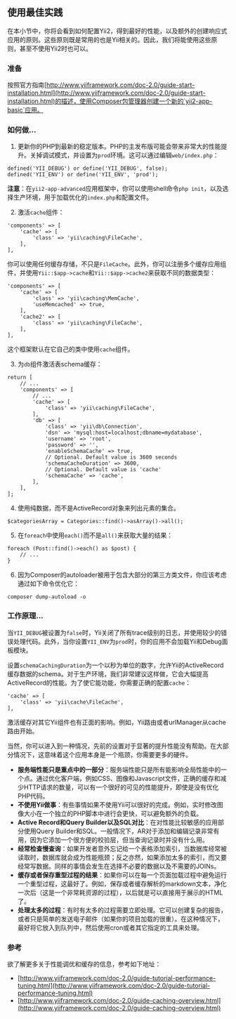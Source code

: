 ## 使用最佳实践

在本小节中，你将会看到如何配置Yii2，得到最好的性能，以及额外的创建响应式应用的原则。这些原则既是常用的也是Yii相关的。因此，我们将能使用这些原则，甚至不使用Yii2时也可以。

### 准备

按照官方指南[http://www.yiiframework.com/doc-2.0/guide-start-installation.html](http://www.yiiframework.com/doc-2.0/guide-start-installation.html)的描述，使用Composer包管理器创建一个新的`yii2-app-basic`应用。

### 如何做...

1. 更新你的PHP到最新的稳定版本。PHP的主发布版可能会带来非常大的性能提升。关掉调试模式，并设置为`prod`环境。这可以通过编辑`web/index.php`：

```
defined('YII_DEBUG') or define('YII_DEBUG', false);
defined('YII_ENV') or define('YII_ENV', 'prod');
```

**注意**：在`yii2-app-advanced`应用框架中，你可以使用shell命令`php init`，以及选择生产环境，用于加载优化的`index.php`和配置文件。

2. 激活`cache`组件：

```
'components' => [
    'cache' => [
        'class' => 'yii\caching\FileCache',
    ],
],
```

你可以使用任何缓存存储，不只是`FileCache`。此外，你可以注册多个缓存应用组件，并使用`Yii::$app->cache`和`Yii::$app->cache2`来获取不同的数据类型：

```
'components' => [
    'cache' => [
        'class' => 'yii\caching\MemCache',
        'useMemcached' => true,
    ],
    'cache2' => [
        'class' => 'yii\caching\FileCache',
    ],
],
```

这个框架默认在它自己的类中使用`cache`组件。

3. 为`db`组件激活表schema缓存：

```
return [
    // ...
    'components' => [
        // ...
        'cache' => [
            'class' => 'yii\caching\FileCache',
        ],
        'db' => [
            'class' => 'yii\db\Connection',
            'dsn' => 'mysql:host=localhost;dbname=mydatabase',
            'username' => 'root',
            'password' => '',
            'enableSchemaCache' => true,
            // Optional. Default value is 3600 seconds
            'schemaCacheDuration' => 3600,
            // Optional. Default value is 'cache'
            'schemaCache' => 'cache',
        ],
    ],
];
```

4. 使用纯数据，而不是ActiveRecord对象来列出元素的集合。

```
$categoriesArray = Categories::find()->asArray()->all();
```

5. 在`foreach`中使用`each()`而不是`all()`来获取大量的结果：

```
foreach (Post::find()->each() as $post) {
    // ...
}
```

6. 因为Composer的autoloader被用于包含大部分的第三方类文件，你应该考虑通过如下命令优化它：

```
composer dump-autoload -o
```

### 工作原理...

当`YII_DEBUG`被设置为`false`时，Yii关闭了所有trace级别的日志，并使用较少的错误处理代码。此外，当你设置`YII_ENV`为`prod`时，你的应用不会加载Yii和Debug面板模块。

设置`schemaCachingDuration`为一个以秒为单位的数字，允许Yii的ActiveRecord缓存数据的schema。对于生产环境，我们非常建议这样做，它会大幅提高ActiveRecord的性能。为了使它能功能，你需要正确的配置`cache`：

```
'cache' => [
    'class' => 'yii\cache\FileCache',
],
```

激活缓存对其它Yii组件也有正面的影响。例如，Yii路由或者urlManager从cache路由开始。

当然，你可以进入到一种情况，先前的设置对于显著的提升性能没有帮助。在大部分情况下，这意味着这个应用本身是一个瓶颈，你需要更多的硬件。

- **服务端性能只是重点中的一部分**：服务端性能只是所有能影响全局性能中的一个点。通过优化客户端，例如CSS、图像和Javascript文件，正确的缓存和减少HTTP请求的数量，可以有一个很好的可见的性能提升，即使是没有优化PHP代码。
- **不使用Yii做事**：有些事情如果不使用Yii可以很好的完成。例如，实时修改图像大小在一个独立的PHP脚本中进行会更快，可以避免额外的负载。
- **Active Record和Query Builder以及SQL对比**：在对性能比较敏感的应用部分使用Query Builder和SQL。一般情况下，AR对于添加和编辑记录非常有用，因为它添加一个很方便的校验层，但当查询记录时并没有什么用。
- **经常检查慢查询**：如果开发者意外忘记给一个表格添加索引，当数据库经常被读取时，数据库就会成为性能瓶颈；反之亦然，如果添加太多的索引，而又要经常写数据。同样的事情会发生在选择不必要的数据以及不需要的JOINs。
- **缓存或者保存重型过程的结果**：如果你可以在每一个页面加载过程中避免运行一个重型过程，这最好了。例如，保存或者缓存解析的markdown文本，净化一次后（这是一个非常耗资源的过程），以后就是可以直接用于展示的HTML了。
- **处理太多的过程**：有时有太多的过程需要立即处理。它可以创建复杂的报告，或者只是简单的发送电子邮件（如果你的项目加载的很重）。在这种情况下，最好将它放入到队列中，然后使用cron或者其它指定的工具来处理。

### 参考

欲了解更多关于性能调优和缓存的信息，参考如下地址：

- [http://www.yiiframework.com/doc-2.0/guide-tutorial-performance-tuning.html](http://www.yiiframework.com/doc-2.0/guide-tutorial-performance-tuning.html)
- [http://www.yiiframework.com/doc-2.0/guide-caching-overview.html](http://www.yiiframework.com/doc-2.0/guide-caching-overview.html)